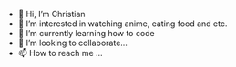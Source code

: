 - 👋 Hi, I’m Christian
- 👀 I’m interested in watching anime, eating food and etc.
- 🌱 I’m currently learning how to code
- 💞️ I’m looking to collaborate...
- 📫 How to reach me ...

<!---
WunChris10/WunChris10 is a ✨ special ✨ repository because its `README.md` (this file) appears on your GitHub profile.
You can click the Preview link to take a look at your changes.
--->
